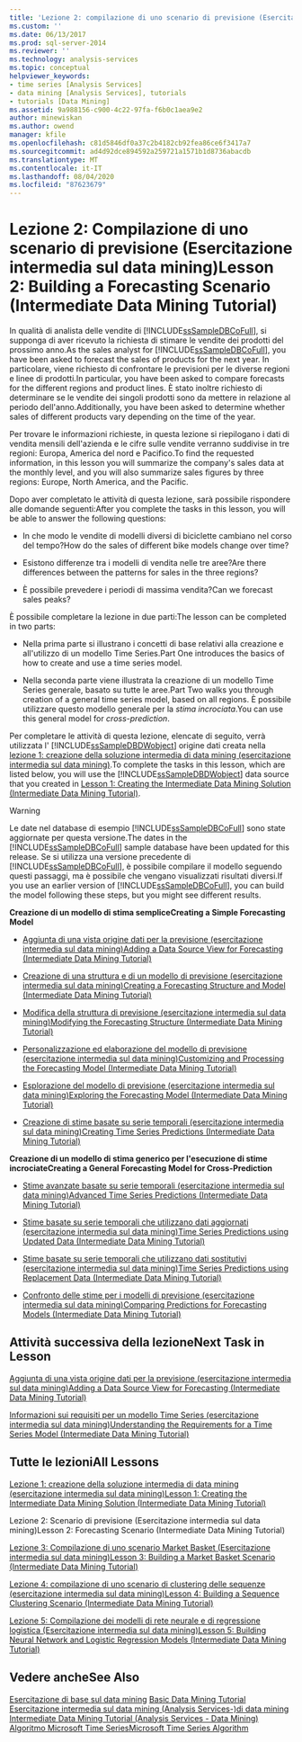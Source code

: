 ```yaml
---
title: 'Lezione 2: compilazione di uno scenario di previsione (Esercitazione intermedia sul data mining) | Microsoft Docs'
ms.custom: ''
ms.date: 06/13/2017
ms.prod: sql-server-2014
ms.reviewer: ''
ms.technology: analysis-services
ms.topic: conceptual
helpviewer_keywords:
- time series [Analysis Services]
- data mining [Analysis Services], tutorials
- tutorials [Data Mining]
ms.assetid: 9a988156-c900-4c22-97fa-f6b0c1aea9e2
author: minewiskan
ms.author: owend
manager: kfile
ms.openlocfilehash: c81d5846df0a37c2b4182cb92fea86ce6f3417a7
ms.sourcegitcommit: ad4d92dce894592a259721a1571b1d8736abacdb
ms.translationtype: MT
ms.contentlocale: it-IT
ms.lasthandoff: 08/04/2020
ms.locfileid: "87623679"
---
```

# <a name="lesson-2-building-a-forecasting-scenario-intermediate-data-mining-tutorial"></a><span data-ttu-id="ca6e5-102">Lezione 2: Compilazione di uno scenario di previsione (Esercitazione intermedia sul data mining)</span><span class="sxs-lookup"><span data-stu-id="ca6e5-102">Lesson 2: Building a Forecasting Scenario (Intermediate Data Mining Tutorial)</span></span>
  <span data-ttu-id="ca6e5-103">In qualità di analista delle vendite di [!INCLUDE[ssSampleDBCoFull](../includes/sssampledbcofull-md.md)], si supponga di aver ricevuto la richiesta di stimare le vendite dei prodotti del prossimo anno.</span><span class="sxs-lookup"><span data-stu-id="ca6e5-103">As the sales analyst for [!INCLUDE[ssSampleDBCoFull](../includes/sssampledbcofull-md.md)], you have been asked to forecast the sales of products for the next year.</span></span> <span data-ttu-id="ca6e5-104">In particolare, viene richiesto di confrontare le previsioni per le diverse regioni e linee di prodotti.</span><span class="sxs-lookup"><span data-stu-id="ca6e5-104">In particular, you have been asked to compare forecasts for the different regions and product lines.</span></span> <span data-ttu-id="ca6e5-105">È stato inoltre richiesto di determinare se le vendite dei singoli prodotti sono da mettere in relazione al periodo dell'anno.</span><span class="sxs-lookup"><span data-stu-id="ca6e5-105">Additionally, you have been asked to determine whether sales of different products vary depending on the time of the year.</span></span>  
  
 <span data-ttu-id="ca6e5-106">Per trovare le informazioni richieste, in questa lezione si riepilogano i dati di vendita mensili dell'azienda e le cifre sulle vendite verranno suddivise in tre regioni: Europa, America del nord e Pacifico.</span><span class="sxs-lookup"><span data-stu-id="ca6e5-106">To find the requested information, in this lesson you will summarize the company's sales data at the monthly level, and you will also summarize sales figures by three regions: Europe, North America, and the Pacific.</span></span>  
  
 <span data-ttu-id="ca6e5-107">Dopo aver completato le attività di questa lezione, sarà possibile rispondere alle domande seguenti:</span><span class="sxs-lookup"><span data-stu-id="ca6e5-107">After you complete the tasks in this lesson, you will be able to answer the following questions:</span></span>  
  
-   <span data-ttu-id="ca6e5-108">In che modo le vendite di modelli diversi di biciclette cambiano nel corso del tempo?</span><span class="sxs-lookup"><span data-stu-id="ca6e5-108">How do the sales of different bike models change over time?</span></span>  
  
-   <span data-ttu-id="ca6e5-109">Esistono differenze tra i modelli di vendita nelle tre aree?</span><span class="sxs-lookup"><span data-stu-id="ca6e5-109">Are there differences between the patterns for sales in the three regions?</span></span>  
  
-   <span data-ttu-id="ca6e5-110">È possibile prevedere i periodi di massima vendita?</span><span class="sxs-lookup"><span data-stu-id="ca6e5-110">Can we forecast sales peaks?</span></span>  
  
 <span data-ttu-id="ca6e5-111">È possibile completare la lezione in due parti:</span><span class="sxs-lookup"><span data-stu-id="ca6e5-111">The lesson can be completed in two parts:</span></span>  
  
-   <span data-ttu-id="ca6e5-112">Nella prima parte si illustrano i concetti di base relativi alla creazione e all'utilizzo di un modello Time Series.</span><span class="sxs-lookup"><span data-stu-id="ca6e5-112">Part One introduces the basics of how to create and use a time series model.</span></span>  
  
-   <span data-ttu-id="ca6e5-113">Nella seconda parte viene illustrata la creazione di un modello Time Series generale, basato su tutte le aree.</span><span class="sxs-lookup"><span data-stu-id="ca6e5-113">Part Two walks you through creation of a general time series model, based on all regions.</span></span> <span data-ttu-id="ca6e5-114">È possibile utilizzare questo modello generale per la *stima incrociata*.</span><span class="sxs-lookup"><span data-stu-id="ca6e5-114">You can use this general model for *cross-prediction*.</span></span>  
  
 <span data-ttu-id="ca6e5-115">Per completare le attività di questa lezione, elencate di seguito, verrà utilizzata l' [!INCLUDE[ssSampleDBDWobject](../includes/sssampledbdwobject-md.md)] origine dati creata nella [lezione 1: creazione della soluzione intermedia di data mining &#40;esercitazione intermedia sul data mining&#41;](../../2014/tutorials/lesson-1-create-solution-intermediate-data-mining-tutorial.md).</span><span class="sxs-lookup"><span data-stu-id="ca6e5-115">To complete the tasks in this lesson, which are listed below, you will use the [!INCLUDE[ssSampleDBDWobject](../includes/sssampledbdwobject-md.md)] data source that you created in [Lesson 1: Creating the Intermediate Data Mining Solution &#40;Intermediate Data Mining Tutorial&#41;](../../2014/tutorials/lesson-1-create-solution-intermediate-data-mining-tutorial.md).</span></span>  
  
> [!WARNING]  
>  <span data-ttu-id="ca6e5-116">Le date nel database di esempio [!INCLUDE[ssSampleDBCoFull](../includes/sssampledbcofull-md.md)] sono state aggiornate per questa versione.</span><span class="sxs-lookup"><span data-stu-id="ca6e5-116">The dates in the [!INCLUDE[ssSampleDBCoFull](../includes/sssampledbcofull-md.md)] sample database have been updated for this release.</span></span> <span data-ttu-id="ca6e5-117">Se si utilizza una versione precedente di [!INCLUDE[ssSampleDBCoFull](../includes/sssampledbcofull-md.md)], è possibile compilare il modello seguendo questi passaggi, ma è possibile che vengano visualizzati risultati diversi.</span><span class="sxs-lookup"><span data-stu-id="ca6e5-117">If you use an earlier version of [!INCLUDE[ssSampleDBCoFull](../includes/sssampledbcofull-md.md)], you can build the model following these steps, but you might see different results.</span></span>  
  
 <span data-ttu-id="ca6e5-118">**Creazione di un modello di stima semplice**</span><span class="sxs-lookup"><span data-stu-id="ca6e5-118">**Creating a Simple Forecasting Model**</span></span>  
  
-   [<span data-ttu-id="ca6e5-119">Aggiunta di una vista origine dati per la previsione &#40;esercitazione intermedia sul data mining&#41;</span><span class="sxs-lookup"><span data-stu-id="ca6e5-119">Adding a Data Source View for Forecasting &#40;Intermediate Data Mining Tutorial&#41;</span></span>](../../2014/tutorials/adding-a-data-source-view-for-forecasting-intermediate-data-mining-tutorial.md)  
  
-   [<span data-ttu-id="ca6e5-120">Creazione di una struttura e di un modello di previsione &#40;esercitazione intermedia sul data mining&#41;</span><span class="sxs-lookup"><span data-stu-id="ca6e5-120">Creating a Forecasting Structure and Model &#40;Intermediate Data Mining Tutorial&#41;</span></span>](../../2014/tutorials/creating-a-forecasting-structure-and-model-intermediate-data-mining-tutorial.md)  
  
-   [<span data-ttu-id="ca6e5-121">Modifica della struttura di previsione &#40;esercitazione intermedia sul data mining&#41;</span><span class="sxs-lookup"><span data-stu-id="ca6e5-121">Modifying the Forecasting Structure &#40;Intermediate Data Mining Tutorial&#41;</span></span>](../../2014/tutorials/modifying-the-forecasting-structure-intermediate-data-mining-tutorial.md)  
  
-   [<span data-ttu-id="ca6e5-122">Personalizzazione ed elaborazione del modello di previsione &#40;esercitazione intermedia sul data mining&#41;</span><span class="sxs-lookup"><span data-stu-id="ca6e5-122">Customizing and Processing the Forecasting Model &#40;Intermediate Data Mining Tutorial&#41;</span></span>](../../2014/tutorials/customize-process-forecasting-model-intermediate-data-mining-tutorial.md)  
  
-   [<span data-ttu-id="ca6e5-123">Esplorazione del modello di previsione &#40;esercitazione intermedia sul data mining&#41;</span><span class="sxs-lookup"><span data-stu-id="ca6e5-123">Exploring the Forecasting Model &#40;Intermediate Data Mining Tutorial&#41;</span></span>](../../2014/tutorials/exploring-the-forecasting-model-intermediate-data-mining-tutorial.md)  
  
-   [<span data-ttu-id="ca6e5-124">Creazione di stime basate su serie temporali &#40;esercitazione intermedia sul data mining&#41;</span><span class="sxs-lookup"><span data-stu-id="ca6e5-124">Creating Time Series Predictions &#40;Intermediate Data Mining Tutorial&#41;</span></span>](../../2014/tutorials/creating-time-series-predictions-intermediate-data-mining-tutorial.md)  
  
 <span data-ttu-id="ca6e5-125">**Creazione di un modello di stima generico per l'esecuzione di stime incrociate**</span><span class="sxs-lookup"><span data-stu-id="ca6e5-125">**Creating a General Forecasting Model for Cross-Prediction**</span></span>  
  
-   [<span data-ttu-id="ca6e5-126">Stime avanzate basate su serie temporali &#40;esercitazione intermedia sul data mining&#41;</span><span class="sxs-lookup"><span data-stu-id="ca6e5-126">Advanced Time Series Predictions &#40;Intermediate Data Mining Tutorial&#41;</span></span>](../../2014/tutorials/advanced-time-series-predictions-intermediate-data-mining-tutorial.md)  
  
-   [<span data-ttu-id="ca6e5-127">Stime basate su serie temporali che utilizzano dati aggiornati &#40;esercitazione intermedia sul data mining&#41;</span><span class="sxs-lookup"><span data-stu-id="ca6e5-127">Time Series Predictions using Updated Data &#40;Intermediate Data Mining Tutorial&#41;</span></span>](../../2014/tutorials/time-series-predictions-using-updated-data-intermediate-data-mining-tutorial.md)  
  
-   [<span data-ttu-id="ca6e5-128">Stime basate su serie temporali che utilizzano dati sostitutivi &#40;esercitazione intermedia sul data mining&#41;</span><span class="sxs-lookup"><span data-stu-id="ca6e5-128">Time Series Predictions using Replacement Data &#40;Intermediate Data Mining Tutorial&#41;</span></span>](../../2014/tutorials/time-series-predictions-replacement-data-intermediate-data-mining.md)  
  
-   [<span data-ttu-id="ca6e5-129">Confronto delle stime per i modelli di previsione &#40;esercitazione intermedia sul data mining&#41;</span><span class="sxs-lookup"><span data-stu-id="ca6e5-129">Comparing Predictions for Forecasting Models &#40;Intermediate Data Mining Tutorial&#41;</span></span>](../../2014/tutorials/comparing-predictions-for-forecasting-models-intermediate-data-mining-tutorial.md)  
  
## <a name="next-task-in-lesson"></a><span data-ttu-id="ca6e5-130">Attività successiva della lezione</span><span class="sxs-lookup"><span data-stu-id="ca6e5-130">Next Task in Lesson</span></span>  
 [<span data-ttu-id="ca6e5-131">Aggiunta di una vista origine dati per la previsione &#40;esercitazione intermedia sul data mining&#41;</span><span class="sxs-lookup"><span data-stu-id="ca6e5-131">Adding a Data Source View for Forecasting &#40;Intermediate Data Mining Tutorial&#41;</span></span>](../../2014/tutorials/adding-a-data-source-view-for-forecasting-intermediate-data-mining-tutorial.md)  
  
 [<span data-ttu-id="ca6e5-132">Informazioni sui requisiti per un modello Time Series &#40;esercitazione intermedia sul data mining&#41;</span><span class="sxs-lookup"><span data-stu-id="ca6e5-132">Understanding the Requirements for a Time Series Model &#40;Intermediate Data Mining Tutorial&#41;</span></span>](../../2014/tutorials/time-series-model-requirements-intermediate-data-mining-tutorial.md)  
  
## <a name="all-lessons"></a><span data-ttu-id="ca6e5-133">Tutte le lezioni</span><span class="sxs-lookup"><span data-stu-id="ca6e5-133">All Lessons</span></span>  
 [<span data-ttu-id="ca6e5-134">Lezione 1: creazione della soluzione intermedia di data mining &#40;esercitazione intermedia sul data mining&#41;</span><span class="sxs-lookup"><span data-stu-id="ca6e5-134">Lesson 1: Creating the Intermediate Data Mining Solution &#40;Intermediate Data Mining Tutorial&#41;</span></span>](../../2014/tutorials/lesson-1-create-solution-intermediate-data-mining-tutorial.md)  
  
 <span data-ttu-id="ca6e5-135">Lezione 2: Scenario di previsione (Esercitazione intermedia sul data mining)</span><span class="sxs-lookup"><span data-stu-id="ca6e5-135">Lesson 2: Forecasting Scenario (Intermediate Data Mining Tutorial)</span></span>  
  
 [<span data-ttu-id="ca6e5-136">Lezione 3: Compilazione di uno scenario Market Basket &#40;Esercitazione intermedia sul data mining&#41;</span><span class="sxs-lookup"><span data-stu-id="ca6e5-136">Lesson 3: Building a Market Basket Scenario &#40;Intermediate Data Mining Tutorial&#41;</span></span>](../../2014/tutorials/lesson-3-building-a-market-basket-scenario-intermediate-data-mining-tutorial.md)  
  
 [<span data-ttu-id="ca6e5-137">Lezione 4: compilazione di uno scenario di clustering delle sequenze &#40;esercitazione intermedia sul data mining&#41;</span><span class="sxs-lookup"><span data-stu-id="ca6e5-137">Lesson 4: Building a Sequence Clustering Scenario &#40;Intermediate Data Mining Tutorial&#41;</span></span>](../../2014/tutorials/lesson-4-build-sequence-clustering-scenario-intermediate-data-mining.md)  
  
 [<span data-ttu-id="ca6e5-138">Lezione 5: Compilazione dei modelli di rete neurale e di regressione logistica &#40;Esercitazione intermedia sul data mining&#41;</span><span class="sxs-lookup"><span data-stu-id="ca6e5-138">Lesson 5: Building Neural Network and Logistic Regression Models &#40;Intermediate Data Mining Tutorial&#41;</span></span>](../../2014/tutorials/lesson-5-build-models-intermediate-data-mining-tutorial.md)  
  
## <a name="see-also"></a><span data-ttu-id="ca6e5-139">Vedere anche</span><span class="sxs-lookup"><span data-stu-id="ca6e5-139">See Also</span></span>  
 <span data-ttu-id="ca6e5-140">[Esercitazione di base sul data mining](../../2014/tutorials/basic-data-mining-tutorial.md) </span><span class="sxs-lookup"><span data-stu-id="ca6e5-140">[Basic Data Mining Tutorial](../../2014/tutorials/basic-data-mining-tutorial.md) </span></span>  
 <span data-ttu-id="ca6e5-141">[Esercitazione intermedia sul data mining &#40;Analysis Services-&#41;di data mining](../../2014/tutorials/intermediate-data-mining-tutorial-analysis-services-data-mining.md) </span><span class="sxs-lookup"><span data-stu-id="ca6e5-141">[Intermediate Data Mining Tutorial &#40;Analysis Services - Data Mining&#41;](../../2014/tutorials/intermediate-data-mining-tutorial-analysis-services-data-mining.md) </span></span>  
 [<span data-ttu-id="ca6e5-142">Algoritmo Microsoft Time Series</span><span class="sxs-lookup"><span data-stu-id="ca6e5-142">Microsoft Time Series Algorithm</span></span>](../../2014/analysis-services/data-mining/microsoft-time-series-algorithm.md)  
  
  
